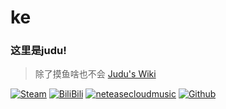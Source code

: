 # ke

###  这里是judu!

>除了摸鱼啥也不会
>[Judu's Wiki](https://judu.fun/)

[![Steam](https://img.shields.io/badge/-stars-000000?style=flat-square&logo=steam&logoColor=white&labelColor=000000)](https://steamcommunity.com/profiles/76561199072950991/)
[![BiliBili](https://img.shields.io/badge/-Judu-00a1d6?style=flat-square&logo=bilibili&logoColor=fff)](https://space.bilibili.com/364351830)
[![neteasecloudmusic](https://img.shields.io/badge/-%E5%B0%8F%E8%BE%A3%E9%B8%A1%E5%BE%88%E6%A3%92%E6%A3%92-D43C33?style=flat-square&logo=neteasecloudmusic&logoColor=fff&labelColor=D43C33)](https://y.music.163.com/m/user?id=395700453)
[![Github](https://img.shields.io/badge/-Judu-181717?style=flat-square&logo=github&logoColor=fff)](https://github.com/JuduAB)
